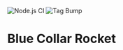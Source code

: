![Node.js CI](https://github.com/mhstrkmp/blue-collar-rocket/workflows/Node.js%20CI/badge.svg)
![Tag Bump](https://github.com/mhstrkmp/blue-collar-rocket/workflows/Tag%20Bump/badge.svg)

# Blue Collar Rocket
